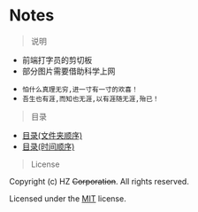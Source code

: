 # Notes

> 说明

- 前端打字员的剪切板
- 部分图片需要借助科学上网

>

- `怕什么真理无穷,进一寸有一寸的欢喜！`
- `吾生也有涯,而知也无涯,以有涯随无涯,殆已！`

> 目录

- [目录(文件夹顺序)](https://hz-cool.github.io/Notes/Tree)
- [目录(时间顺序)](https://hz-cool.github.io/Notes/Tree_Date_Sort)

> License

Copyright (c) HZ ~~Corporation~~. All rights reserved.

Licensed under the [MIT](LICENSE.txt) license.

<!-- > 鸣谢

感谢 [JetBrains](https://www.jetbrains.com/?from=Hz-Cool/Notes) 提供的 free JetBrains Open Source license

[![JetBrains-logo](https://i.loli.net/2020/10/03/E4h5FZmSfnGIgap.png)](https://www.jetbrains.com/?from=Hz-Cool/Notes) -->
